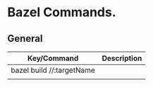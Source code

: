# Bazel Commands.

## General

| Key/Command                                              | Description                                                                                                              |
| -------------------------------------------------------- | ------------------------------------------------------------------------------------------------------------------------ |
| bazel build //:targetName                                |                                                                                                                          |
|                                                          |                                                                                                                          |